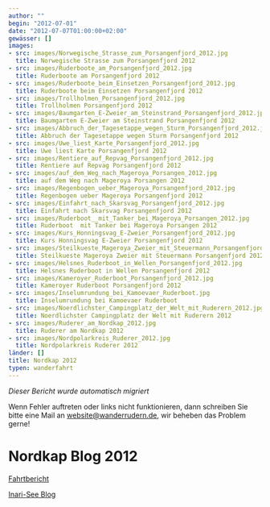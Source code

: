 ```yaml
---
author: ""
begin: "2012-07-01"
date: "2012-07-07T01:00:00+02:00"
gewässer: []
images:
- src: images/Norwegische_Strasse_zum_Porsangenfjord_2012.jpg
  title: Norwegische Strasse zum Porsangenfjord 2012
- src: images/Ruderboote_am_Porsangenfjord_2012.jpg
  title: Ruderboote am Porsangenfjord 2012
- src: images/Ruderboote_beim_Einsetzen_Porsangenfjord_2012.jpg
  title: Ruderboote beim Einsetzen Porsangenfjord 2012
- src: images/Trollholmen_Porsangenfjord_2012.jpg
  title: Trollholmen Porsangenfjord 2012
- src: images/Baumgarten_E-Zweier_am_Steinstrand_Porsangenfjord_2012.jpg
  title: Baumgarten E-Zweier am Steinstrand Porsangenfjord 2012
- src: images/Abbruch_der_Tagesetappe_wegen_Sturm_Porsangenfjord_2012.jpg
  title: Abbruch der Tagesetappe wegen Sturm Porsangenfjord 2012
- src: images/Uwe_liest_Karte_Porsangenfjord_2012.jpg
  title: Uwe liest Karte Porsangenfjord 2012
- src: images/Rentiere_auf_Repvag_Porsangenfjord_2012.jpg
  title: Rentiere auf Repvag Porsangenfjord 2012
- src: images/auf_dem_Weg_nach_Mageroya_Porsangen_2012.jpg
  title: auf dem Weg nach Mageroya Porsangen 2012
- src: images/Regenbogen_ueber_Mageroya_Porsangenfjord_2012.jpg
  title: Regenbogen ueber Mageroya Porsangenfjord 2012
- src: images/Einfahrt_nach_Skarsvag_Porsangenfjord_2012.jpg
  title: Einfahrt nach Skarsvag Porsangenfjord 2012
- src: images/Ruderboot__mit_Tanker_bei_Mageroya_Porsangen_2012.jpg
  title: Ruderboot  mit Tanker bei Mageroya Porsangen 2012
- src: images/Kurs_Honningsvag_E-Zweier_Porsangenfjord_2012.jpg
  title: Kurs Honningsvag E-Zweier Porsangenfjord 2012
- src: images/Steilkueste_Mageroya_Zweier_mit_Steuermann_Porsangenfjord_2012.jpg
  title: Steilkueste Mageroya Zweier mit Steuermann Porsangenfjord 2012
- src: images/Helsnes_Ruderboot_in_Wellen_Porsangenfjord_2012.jpg
  title: Helsnes Ruderboot in Wellen Porsangenfjord 2012
- src: images/Kameroyer_Ruderboot_Porsangenfjord_2012.jpg
  title: Kameroyer Ruderboot Porsangenfjord 2012
- src: images/Inselumrundung_bei_Kamoevaer_Ruderboot.jpg
  title: Inselumrundung bei Kamoevaer Ruderboot
- src: images/Noerdlichster_Campingplatz_der_Welt_mit_Ruderern_2012.jpg
  title: Noerdlichster Campingplatz der Welt mit Ruderern 2012
- src: images/Ruderer_am_Nordkap_2012.jpg
  title: Ruderer am Nordkap 2012
- src: images/Nordpolarkreis_Ruderer_2012.jpg
  title: Nordpolarkreis Ruderer 2012
länder: []
title: Nordkap 2012
typen: wanderfahrt
---
```



*Dieser Bericht wurde automatisch migriert*

Wenn Fehler auftreten oder links nicht funktionieren, dann schreiben Sie bitte eine Mail an website@wanderrudern.de, wir beheben das Problem gerne!



# Nordkap Blog 2012


[Fahrtbericht](/berichte/2012/nordkap_2012)

[Inari-See Blog](/berichte/2012/finnland_inari_blog_2012)
